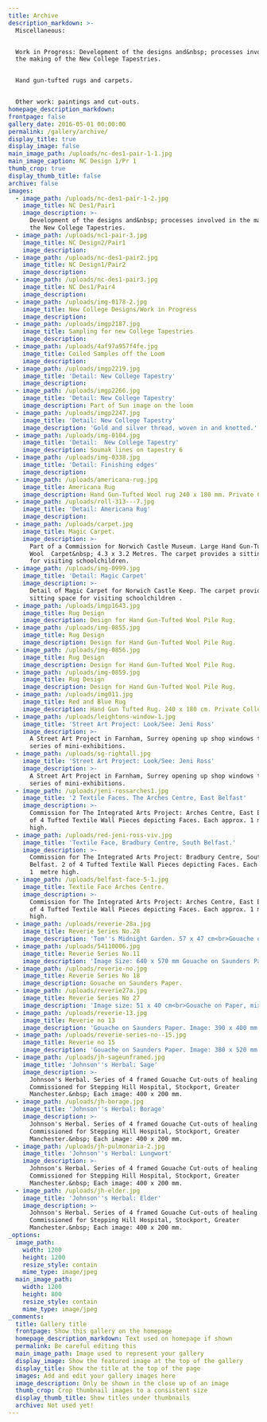 ```yaml
---
title: Archive
description_markdown: >-
  Miscellaneous:


  Work in Progress: Development of the designs and&nbsp; processes involved in
  the making of the New College Tapestries.


  Hand gun-tufted rugs and carpets.


  Other work: paintings and cut-outs.
homepage_description_markdown:
frontpage: false
gallery_date: 2016-05-01 00:00:00
permalink: /gallery/archive/
display_title: true
display_image: false
main_image_path: /uploads/nc-des1-pair-1-1.jpg
main_image_caption: NC Design 1/Pr 1
thumb_crop: true
display_thumb_title: false
archive: false
images:
  - image_path: /uploads/nc-des1-pair-1-2.jpg
    image_title: NC Des1/Pair1
    image_description: >-
      Development of the designs and&nbsp; processes involved in the making of
      the New College Tapestries.
  - image_path: /uploads/nc1-pair-3.jpg
    image_title: NC Design2/Pair1
    image_description:
  - image_path: /uploads/nc-des1-pair2.jpg
    image_title: NC Design1/Pair2
    image_description:
  - image_path: /uploads/nc-des1-pair3.jpg
    image_title: NC Des1/Pair4
    image_description:
  - image_path: /uploads/img-0178-2.jpg
    image_title: New College Designs/Work in Progress
    image_description:
  - image_path: /uploads/imgp2187.jpg
    image_title: Sampling for new College Tapestries
    image_description:
  - image_path: /uploads/4af97a957f4fe.jpg
    image_title: Coiled Samples off the Loom
    image_description:
  - image_path: /uploads/imgp2219.jpg
    image_title: 'Detail: New College Tapestry'
    image_description:
  - image_path: /uploads/imgp2266.jpg
    image_title: 'Detail: New College Tapestry'
    image_description: Part of Sun image on the loom
  - image_path: /uploads/imgp2247.jpg
    image_title: 'Detail: New College Tapestry'
    image_description: 'Gold and silver thread, woven in and knotted.'
  - image_path: /uploads/img-0104.jpg
    image_title: 'Detail:  New College Tapestry'
    image_description: Soumak lines on tapestry 6
  - image_path: /uploads/img-0338.jpg
    image_title: 'Detail: Finishing edges'
    image_description:
  - image_path: /uploads/americana-rug.jpg
    image_title: Americana Rug
    image_description: Hand Gun-Tufted Wool rug 240 x 180 mm. Private Client.
  - image_path: /uploads/roll-313---7.jpg
    image_title: 'Detail: Americana Rug'
    image_description:
  - image_path: /uploads/carpet.jpg
    image_title: Magic Carpet.
    image_description: >-
      Part of a Commission for Norwich Castle Museum. Large Hand Gun-Tufted
      Wool  Carpet&nbsp; 4.3 x 3.2 Metres. The carpet provides a sitting space
      for visiting schoolchildren.
  - image_path: /uploads/img-0999.jpg
    image_title: 'Detail: Magic Carpet'
    image_description: >-
      Detail of Magic Carpet for Norwich Castle Keep. The carpet provides a
      sitting space for visiting schoolchildren .
  - image_path: /uploads/imgp1643.jpg
    image_title: Rug Design
    image_description: Design for Hand Gun-Tufted Wool Pile Rug.
  - image_path: /uploads/img-0855.jpg
    image_title: Rug Design
    image_description: Design for Hand Gun-Tufted Wool Pile Rug.
  - image_path: /uploads/img-0856.jpg
    image_title: Rug Design
    image_description: Design for Hand Gun-Tufted Wool Pile Rug.
  - image_path: /uploads/img-0859.jpg
    image_title: Rug Design
    image_description: Design for Hand Gun-Tufted Wool Pile Rug.
  - image_path: /uploads/img011.jpg
    image_title: Red and Blue Rug
    image_description: Hand Gun Tufted Rug. 240 x 180 cm. Private Collection.
  - image_path: /uploads/leightons-window-1.jpg
    image_title: 'Street Art Project: Look/See: Jeni Ross'
    image_description: >-
      A Street Art Project in Farnham, Surrey opening up shop windows to a 
      series of mini-exhibitions.
  - image_path: /uploads/sg-rightall.jpg
    image_title: 'Street Art Project: Look/See: Jeni Ross'
    image_description: >-
      A Street Art Project in Farnham, Surrey opening up shop windows to a
      series of mini-exhibitions.
  - image_path: /uploads/jeni-rossarches1.jpg
    image_title: '2 Textile Faces. The Arches Centre, East Belfast'
    image_description: >-
      Commission for The Integrated Arts Project: Arches Centre, East Belfast. 2
      of 4 Tufted Textile Wall Pieces depicting Faces. Each approx. 1 metre 
      high.
  - image_path: /uploads/red-jeni-ross-viv.jpg
    image_title: 'Textile Face, Bradbury Centre, South Belfast.'
    image_description: >-
      Commission for The Integrated Arts Project: Bradbury Centre, South 
      Belfast. 2 of 4 Tufted Textile Wall Pieces depicting Faces. Each approx.
      1  metre high.
  - image_path: /uploads/belfast-face-5-1.jpg
    image_title: Textile Face Arches Centre.
    image_description: >-
      Commission for The Integrated Arts Project: Arches Centre, East Belfast. 1
      of 4 Tufted Textile Wall Pieces depicting Faces. Each approx. 1 metre 
      high.
  - image_path: /uploads/reverie-28a.jpg
    image_title: Reverie Series No.28
    image_description: 'Tom''s Midnight Garden. 57 x 47 cm<br>Gouache on Paper, mixed media.'
  - image_path: /uploads/54110006.jpg
    image_title: Reverie Series No.11
    image_description: 'Image Size: 640 x 570 mm Gouache on Saunders Paper'
  - image_path: /uploads/reverie-no.jpg
    image_title: Reverie Series No 18
    image_description: Gouache on Saunders Paper.
  - image_path: /uploads/reverie27a.jpg
    image_title: Reverie Series No 27
    image_description: 'Image size: 51 x 40 cm<br>Gouache on Paper, mixed media.'
  - image_path: /uploads/reverie-13.jpg
    image_title: Reverie no 13
    image_description: 'Gouache on Saunders Paper. Image: 390 x 400 mm.'
  - image_path: /uploads/reverie-series-no--15.jpg
    image_title: Reverie no 15
    image_description: 'Gouache on Saunders Paper. Image: 380 x 520 mm'
  - image_path: /uploads/jh-sageunframed.jpg
    image_title: 'Johnson''s Herbal: Sage'
    image_description: >-
      Johnson's Herbal. Series of 4 framed Gouache Cut-outs of healing plants.
      Commissioned for Stepping Hill Hospital, Stockport, Greater
      Manchester.&nbsp; Each image: 400 x 200 mm.
  - image_path: /uploads/jh-borage.jpg
    image_title: 'Johnson''s Herbal: Borage'
    image_description: >-
      Johnson's Herbal. Series of 4 framed Gouache Cut-outs of healing plants.
      Commissioned for Stepping Hill Hospital, Stockport, Greater
      Manchester.&nbsp; Each image: 400 x 200 mm.
  - image_path: /uploads/jh-pulmonaria-2.jpg
    image_title: 'Johnson''s Herbal: Lungwort'
    image_description: >-
      Johnson's Herbal. Series of 4 framed Gouache Cut-outs of healing plants.
      Commissioned for Stepping Hill Hospital, Stockport, Greater
      Manchester.&nbsp; Each image: 400 x 200 mm.
  - image_path: /uploads/jh-elder.jpg
    image_title: 'Johnson''s Herbal: Elder'
    image_description: >-
      Johnson's Herbal. Series of 4 framed Gouache Cut-outs of healing plants.
      Commissioned for Stepping Hill Hospital, Stockport, Greater
      Manchester.&nbsp; Each image: 400 x 200 mm.
_options:
  image_path:
    width: 1200
    height: 1200
    resize_style: contain
    mime_type: image/jpeg
  main_image_path:
    width: 1200
    height: 800
    resize_style: contain
    mime_type: image/jpeg
_comments:
  title: Gallery title
  frontpage: Show this gallery on the homepage
  homepage_description_markdown: Text used on homepage if shown
  permalink: Be careful editing this
  main_image_path: Image used to represent your gallery
  display_image: Show the featured image at the top of the gallery
  display_title: Show the title at the top of the page
  images: Add and edit your gallery images here
  image_description: Only be shown in the close up of an image
  thumb_crop: Crop thumbnail images to a consistent size
  display_thumb_title: Show titles under thumbnails
  archive: Not used yet!
---
```


